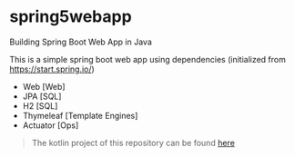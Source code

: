 # spring5webapp
Building Spring Boot Web App in Java

This is a simple spring boot web app using dependencies (initialized from <https://start.spring.io/>)
* Web [Web]
* JPA [SQL]
* H2 [SQL]
* Thymeleaf [Template Engines]
* Actuator [Ops]

> The kotlin project of this repository can be found [here](https://github.com/Tobibur/spring5webapp-kotlin)
